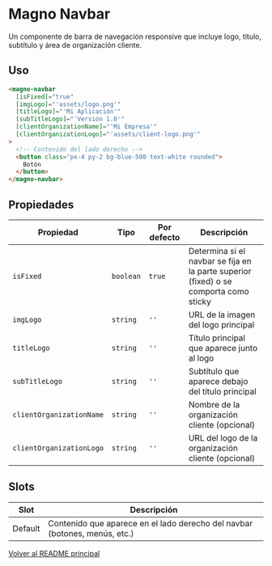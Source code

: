 # Magno Navbar

Un componente de barra de navegación responsive que incluye logo, título, subtítulo y área de organización cliente.

## Uso

```html
<magno-navbar
  [isFixed]="true"
  [imgLogo]="'assets/logo.png'"
  [titleLogo]="'Mi Aplicación'"
  [subTitleLogo]="'Versión 1.0'"
  [clientOrganizationName]="'Mi Empresa'"
  [clientOrganizationLogo]="'assets/client-logo.png'"
>
  <!-- Contenido del lado derecho -->
  <button class="px-4 py-2 bg-blue-500 text-white rounded">
    Botón
  </button>
</magno-navbar>
```

## Propiedades

| Propiedad                | Tipo      | Por defecto | Descripción                                                                     |
| ------------------------ | --------- | ----------- | ------------------------------------------------------------------------------- |
| `isFixed`                | `boolean` | `true`      | Determina si el navbar se fija en la parte superior (fixed) o se comporta como sticky |
| `imgLogo`                | `string`  | `''`        | URL de la imagen del logo principal                                             |
| `titleLogo`              | `string`  | `''`        | Título principal que aparece junto al logo                                      |
| `subTitleLogo`           | `string`  | `''`        | Subtítulo que aparece debajo del título principal                               |
| `clientOrganizationName` | `string`  | `''`        | Nombre de la organización cliente (opcional)                                   |
| `clientOrganizationLogo` | `string`  | `''`        | URL del logo de la organización cliente (opcional)                             |

## Slots

| Slot    | Descripción                                                              |
| ------- | ------------------------------------------------------------------------ |
| Default | Contenido que aparece en el lado derecho del navbar (botones, menús, etc.) |

[Volver al README principal](../../../../README.md)
